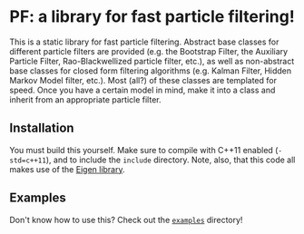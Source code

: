 # PF: a library for fast particle filtering!

This is a static library for fast particle filtering. Abstract base classes for different particle filters are provided (e.g. the Bootstrap Filter, the Auxiliary Particle Filter, Rao-Blackwellized particle filter, etc.), as well as non-abstract base classes for closed form filtering algorithms (e.g. Kalman Filter, Hidden Markov Model filter, etc.). Most (all?) of these classes are templated for speed. Once you have a certain model in mind, make it into a class and inherit from an appropriate particle filter. 

## Installation
You must build this yourself. Make sure to compile with C++11 enabled (`-std=c++11`), and to include the `include` directory. Note, also, that this code all makes use of the [Eigen library](http://eigen.tuxfamily.org/).

## Examples
Don't know how to use this? Check out the [`examples`](https://github.com/tbrown122387/pf/tree/master/examples) directory!



